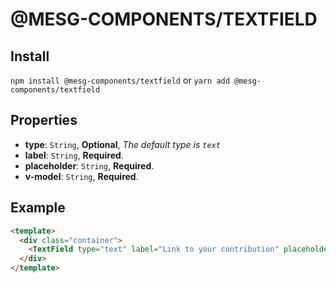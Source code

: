 # @MESG-COMPONENTS/TEXTFIELD

## Install

`npm install @mesg-components/textfield` or `yarn add @mesg-components/textfield`

## Properties

- **type**: `String`, **Optional**, _The default type is `text`_
- **label**: `String`, **Required**.
- **placeholder**: `String`, **Required**.
- **v-model**: `String`, **Required**.

## Example

```html
<template>
  <div class="container">
    <TextField type="text" label="Link to your contribution" placeholder="Example ..." v-model="value" />
  </div>
</template>
```
